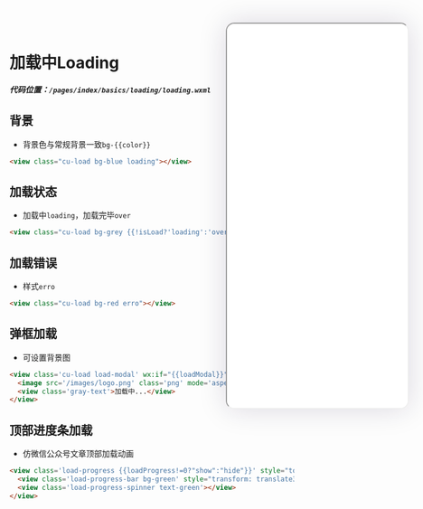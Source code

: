 <!--
 * @Descripttion: 
 * @version: V1.0
 * @Author: Xiaokang Lei
 * @email: lxk201808@163.com
 * @Date: 2022-12-02 17:40:33
 * @LastEditors: Xiaokang Lei
 * @LastEditTime: 2022-12-06 18:23:16
-->

<div style="width:320px; height:680px; float:right; position:fixed; right:3%;top: 40px;z-index: 99;">
    <iframe src="./h5/index.html#/pages/index/basics/loading/loading" width="320" height="680" style="border-radius:15px; box-shadow:0 0 50px 0px rgb(30 0 60 / 15%);"></iframe>
</div>

# 加载中Loading

***代码位置：`/pages/index/basics/loading/loading.wxml`***

## 背景

- 背景色与常规背景一致`bg-{{color}}`

```html
<view class="cu-load bg-blue loading"></view>
```

## 加载状态

- 加载中`loading`，加载完毕`over`

```html
<view class="cu-load bg-grey {{!isLoad?'loading':'over'}}"></view>
```

## 加载错误

- 样式`erro`

```html
<view class="cu-load bg-red erro"></view>
```

## 弹框加载

- 可设置背景图

```html
<view class='cu-load load-modal' wx:if="{{loadModal}}">
  <image src='/images/logo.png' class='png' mode='aspectFit'></image>
  <view class='gray-text'>加载中...</view>
</view>
```

## 顶部进度条加载

- 仿微信公众号文章顶部加载动画

```html
<view class='load-progress {{loadProgress!=0?"show":"hide"}}' style="top:{{CustomBar}}px;">
  <view class='load-progress-bar bg-green' style="transform: translate3d(-{{loadProgressPer}}, 0px, 0px);"></view>
  <view class='load-progress-spinner text-green'></view>
</view>
```
